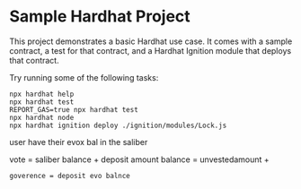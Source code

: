 # Sample Hardhat Project

This project demonstrates a basic Hardhat use case. It comes with a sample contract, a test for that contract, and a Hardhat Ignition module that deploys that contract.

Try running some of the following tasks:

```shell
npx hardhat help
npx hardhat test
REPORT_GAS=true npx hardhat test
npx hardhat node
npx hardhat ignition deploy ./ignition/modules/Lock.js
```


user have their evox bal in the saliber 


vote = saliber balance + deposit amount balance 
     =  unvestedamount + 

    goverence = deposit evo balnce 
